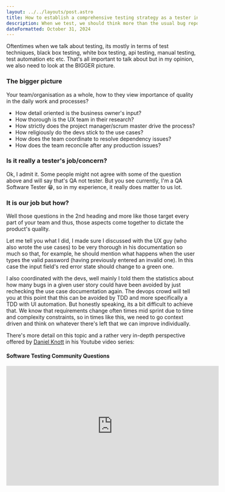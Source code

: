 ```yaml
---
layout: ../../layouts/post.astro
title: How to establish a comprehensive testing strategy as a tester in your company?
description: When we test, we should think more than the usual bug reporting.
dateFormatted: October 31, 2024
---
```


Oftentimes when we talk about testing, its mostly in terms of test techniques, black box testing, white box testing, api testing, manual testing, test automation etc etc. That's all important to talk about but in my opinion, we also need to look at the BIGGER picture. 

### The bigger picture
Your team/organisation as a whole, how to they view importance of quality in the daily work and processes? 
- How detail oriented is the business owner's input?
- How thorough is the UX team in their research? 
- How strictly does the project manager/scrum master drive the process? 
- How religiously do the devs stick to the use cases?
- How does the team coordinate to resolve dependency issues?
- How does the team reconcile after any production issues?

### Is it really a tester's job/concern?
Ok, I admit it. Some people might not agree with some of the question above and will say that's QA not tester. But you see currently, I'm a QA Software Tester 😁, so in my experience, it really does matter to us lot.

### It is our job but how?
Well those questions in the 2nd heading and more like those target every part of your team and thus, those aspects come together to dictate the product's quality. 

Let me tell you what I did, I made sure I discussed with the UX guy (who also wrote the use cases) to be very thorough in his documentation so much so that, for example, he should mention what happens when the user types the valid password (having previously entered an invalid one). In this case the input field's red error state should change to a green one.

I also coordinated with the devs, well mainly I told them the statistics about how many bugs in a given user story could have been avoided by just rechecking the use case documentation again. The devops crowd will tell you at this point that this can be avoided by TDD and more specifically a TDD with UI automation. But honestly speaking, its a bit difficult to achieve that. We know that requirements change often times mid sprint due to time and complexity constraints, so in times like this, we need to go context driven and think on whatever there's left that we can improve individually.

There's more detail on this topic and a rather very in-depth perspective offered by [Daniel Knott](https://www.linkedin.com/in/daniel-knott/) in his Youtube video series: 
#### Software Testing Community Questions
<iframe width="560" height="315" src="https://www.youtube.com/embed/p0wRtDKhqlU?si=PddrZ0IELXalZGvJ&amp;controls=0" title="YouTube video player" frameborder="0" allow="accelerometer; autoplay; clipboard-write; encrypted-media; gyroscope; picture-in-picture; web-share" referrerpolicy="strict-origin-when-cross-origin" allowfullscreen></iframe>